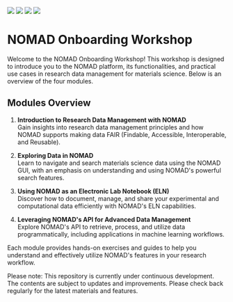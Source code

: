 ![](https://github.com/FAIRmat-NFDI/nomad-measurements/actions/workflows/publish.yml/badge.svg)
![](https://img.shields.io/pypi/pyversions/nomad-measurements)
![](https://img.shields.io/pypi/l/nomad-measurements)
![](https://img.shields.io/pypi/v/nomad-measurements)

# NOMAD Onboarding Workshop

Welcome to the NOMAD Onboarding Workshop! This workshop is designed to introduce you to the NOMAD platform, its functionalities, and practical use cases in research data management for materials science. Below is an overview of the four modules.

## Modules Overview

1. **Introduction to Research Data Management with NOMAD**  
   Gain insights into research data management principles and how NOMAD supports making data FAIR (Findable, Accessible, Interoperable, and Reusable).

2. **Exploring Data in NOMAD**  
   Learn to navigate and search materials science data using the NOMAD GUI, with an emphasis on understanding and using NOMAD's powerful search features.

3. **Using NOMAD as an Electronic Lab Notebook (ELN)**  
   Discover how to document, manage, and share your experimental and computational data efficiently with NOMAD's ELN capabilities.

4. **Leveraging NOMAD's API for Advanced Data Management**  
   Explore NOMAD's API to retrieve, process, and utilize data programmatically, including applications in machine learning workflows.

Each module provides hands-on exercises and guides to help you understand and effectively utilize NOMAD's features in your research workflow.

Please note: This repository is currently under continuous development. The contents are subject to updates and improvements. Please check back regularly for the latest materials and features.

